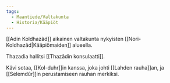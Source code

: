 ```yaml
---
tags:
  - Maantiede/Valtakunta
  - Historia/Kääpiöt
---
```

[[Adin Koldhazâd]] aikainen valtakunta nykyisten [[Nori-Koldhazâd|Kääpiömaiden]] alueella.

Thazadia hallitsi [[Thazâdin konsulaatti]].

Kävi sotaa, [[Kol-duhr]]in kanssa, joka johti [[Lahden rauha]]an, ja [[Selemdûr]]in perustamiseen rauhan merkiksi.

